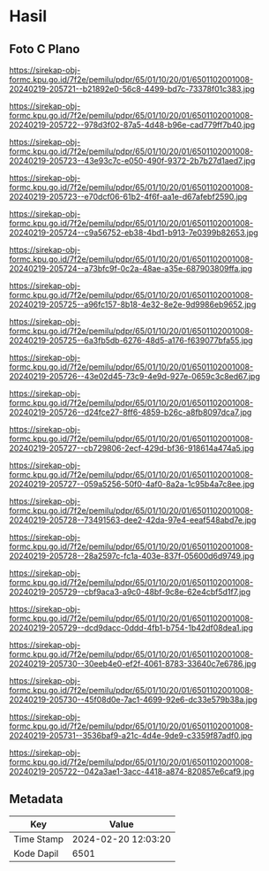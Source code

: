 # Hasil

## Foto C Plano

https://sirekap-obj-formc.kpu.go.id/7f2e/pemilu/pdpr/65/01/10/20/01/6501102001008-20240219-205721--b21892e0-56c8-4499-bd7c-73378f01c383.jpg

https://sirekap-obj-formc.kpu.go.id/7f2e/pemilu/pdpr/65/01/10/20/01/6501102001008-20240219-205722--978d3f02-87a5-4d48-b96e-cad779ff7b40.jpg

https://sirekap-obj-formc.kpu.go.id/7f2e/pemilu/pdpr/65/01/10/20/01/6501102001008-20240219-205723--43e93c7c-e050-490f-9372-2b7b27d1aed7.jpg

https://sirekap-obj-formc.kpu.go.id/7f2e/pemilu/pdpr/65/01/10/20/01/6501102001008-20240219-205723--e70dcf06-61b2-4f6f-aa1e-d67afebf2590.jpg

https://sirekap-obj-formc.kpu.go.id/7f2e/pemilu/pdpr/65/01/10/20/01/6501102001008-20240219-205724--c9a56752-eb38-4bd1-b913-7e0399b82653.jpg

https://sirekap-obj-formc.kpu.go.id/7f2e/pemilu/pdpr/65/01/10/20/01/6501102001008-20240219-205724--a73bfc9f-0c2a-48ae-a35e-687903809ffa.jpg

https://sirekap-obj-formc.kpu.go.id/7f2e/pemilu/pdpr/65/01/10/20/01/6501102001008-20240219-205725--a96fc157-8b18-4e32-8e2e-9d9986eb9652.jpg

https://sirekap-obj-formc.kpu.go.id/7f2e/pemilu/pdpr/65/01/10/20/01/6501102001008-20240219-205725--6a3fb5db-6276-48d5-a176-f639077bfa55.jpg

https://sirekap-obj-formc.kpu.go.id/7f2e/pemilu/pdpr/65/01/10/20/01/6501102001008-20240219-205726--43e02d45-73c9-4e9d-927e-0659c3c8ed67.jpg

https://sirekap-obj-formc.kpu.go.id/7f2e/pemilu/pdpr/65/01/10/20/01/6501102001008-20240219-205726--d24fce27-8ff6-4859-b26c-a8fb8097dca7.jpg

https://sirekap-obj-formc.kpu.go.id/7f2e/pemilu/pdpr/65/01/10/20/01/6501102001008-20240219-205727--cb729806-2ecf-429d-bf36-918614a474a5.jpg

https://sirekap-obj-formc.kpu.go.id/7f2e/pemilu/pdpr/65/01/10/20/01/6501102001008-20240219-205727--059a5256-50f0-4af0-8a2a-1c95b4a7c8ee.jpg

https://sirekap-obj-formc.kpu.go.id/7f2e/pemilu/pdpr/65/01/10/20/01/6501102001008-20240219-205728--73491563-dee2-42da-97e4-eeaf548abd7e.jpg

https://sirekap-obj-formc.kpu.go.id/7f2e/pemilu/pdpr/65/01/10/20/01/6501102001008-20240219-205728--28a2597c-fc1a-403e-837f-05600d6d9749.jpg

https://sirekap-obj-formc.kpu.go.id/7f2e/pemilu/pdpr/65/01/10/20/01/6501102001008-20240219-205729--cbf9aca3-a9c0-48bf-9c8e-62e4cbf5d1f7.jpg

https://sirekap-obj-formc.kpu.go.id/7f2e/pemilu/pdpr/65/01/10/20/01/6501102001008-20240219-205729--dcd9dacc-0ddd-4fb1-b754-1b42df08dea1.jpg

https://sirekap-obj-formc.kpu.go.id/7f2e/pemilu/pdpr/65/01/10/20/01/6501102001008-20240219-205730--30eeb4e0-ef2f-4061-8783-33640c7e6786.jpg

https://sirekap-obj-formc.kpu.go.id/7f2e/pemilu/pdpr/65/01/10/20/01/6501102001008-20240219-205730--45f08d0e-7ac1-4699-92e6-dc33e579b38a.jpg

https://sirekap-obj-formc.kpu.go.id/7f2e/pemilu/pdpr/65/01/10/20/01/6501102001008-20240219-205731--3536baf9-a21c-4d4e-9de9-c3359f87adf0.jpg

https://sirekap-obj-formc.kpu.go.id/7f2e/pemilu/pdpr/65/01/10/20/01/6501102001008-20240219-205722--042a3ae1-3acc-4418-a874-820857e6caf9.jpg


## Metadata

| Key        | Value               |
| ---------- | ------------------- |
| Time Stamp | 2024-02-20 12:03:20 |
| Kode Dapil | 6501                |



